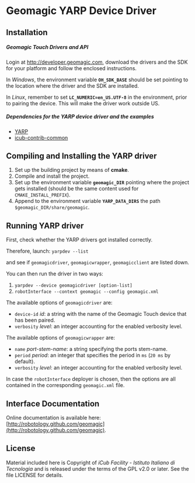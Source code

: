 Geomagic YARP Device Driver
===========================

## Installation

##### Geomagic Touch Drivers and API
Login at http://developer.geomagic.com, download the drivers and the SDK
for your platform and follow the enclosed instructions.

In _Windows_, the environment variable **`OH_SDK_BASE`** should be set pointing to the location where the driver and the SDK are installed.

In _Linux_, remember to set **`LC_NUMERIC=en_US.UTF-8`** in the environment, prior to pairing the device. This will make the driver work outside US.

##### Dependencies for the YARP device driver and the examples
- [YARP](https://github.com/robotology/yarp)
- [icub-contrib-common](https://github.com/robotology/icub-contrib-common)

## Compiling and Installing the YARP driver
1. Set up the building project by means of **cmake**.
2. Compile and install the project.
3. Set up the environment variable **`geomagic_DIR`** pointing where the project gets installed (should be the same content used for `CMAKE_INSTALL_PREFIX`).
4. Append to the environment variable **`YARP_DATA_DIRS`** the path `$geomagic_DIR/share/geomagic`.

## Running YARP driver
First, check whether the YARP drivers got installed correctly.

Therefore, launch: `yarpdev --list`

and see if `geomagicdriver`, `geomagicwrapper`, `geomagicclient` are listed down.

You can then run the driver in two ways:
1. `yarpdev --device geomagicdriver [option-list]`
2. `robotInterface --context geomagic --config geomagic.xml`

The available options of `geomagicdriver` are:
- `device-id` _id_: a string with the name of the Geomagic Touch device that has been paired.
- `verbosity` _level_: an integer accounting for the enabled verbosity level.

The available options of `geomagicwrapper` are:
- `name` _port-stem-name_: a string specifying the ports stem-name.
- `period` _period_: an integer that specifies the period in `ms` (`20 ms` by default).
- `verbosity` _level_: an integer accounting for the enabled verbosity level.

In case the `robotInterface` deployer is chosen, then the options are all contained in the corresponding `geomagic.xml` file.

## Interface Documentation

Online documentation is available here: [http://robotology.github.com/geomagic](http://robotology.github.com/geomagic).

## License

Material included here is Copyright of _iCub Facility - Istituto Italiano di
Tecnologia_ and is released under the terms of the GPL v2.0 or later.
See the file LICENSE for details.
